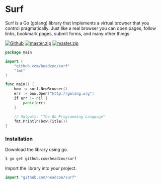 # Surf

Surf is a Go (golang) library that implements a virtual browser that you control pragmatically. Just like a real
browser you can open pages, follow links, bookmark pages, submit forms, and many other things. 

[![Github](https://img.shields.io/badge/source-github-blue.svg)](https://github.com/headzoo/surf/)
[![master.zip](https://img.shields.io/badge/download-master.zip-blue.svg)](https://github.com/headzoo/surf/archive/master.zip)
[![master.zip](https://img.shields.io/badge/download-master.tar.gz-blue.svg)](https://github.com/headzoo/surf/archive/master.tar.gz)

```go
package main

import (
	"github.com/headzoo/surf"
	"fmt"
)

func main() {
	bow := surf.NewBrowser()
	err := bow.Open("http://golang.org")
	if err != nil {
		panic(err)
	}
	
	// Outputs: "The Go Programming Language"
	fmt.Println(bow.Title())
}
```


### Installation
Download the library using go.

```sh
$ go get github.com/headzoo/surf
```

Import the library into your project.

```go
import "github.com/headzoo/surf"
```
